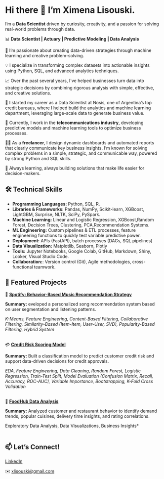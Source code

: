 # Hi there 👋 I’m Ximena Lisouski.

I’m a **Data Scientist** driven by curiosity, creativity, and a passion for solving real-world problems through data.

📊 **Data Scientist | Actuary | Predictive Modeling | Data Analysis**

🎯 I’m passionate about creating data-driven strategies through machine learning and creative problem-solving.

💡 I specialize in transforming complex datasets into actionable insights using Python, SQL, and advanced analytics techniques.

📈 Over the past several years, I've helped businesses turn data into strategic decisions by combining rigorous analysis with simple, effective, and creative solutions.

🏢 I started my career as a Data Scientist at Nosis, one of Argentina’s top credit bureaus, where I helped build the analytics and machine learning department, leveraging large-scale data to generate business value.

📡 Currently, I work in the **telecommunications industry**, developing predictive models and machine learning tools to optimize business processes. 

👩‍💻 As a **freelancer**, I design dynamic dashboards and automated reports that clearly communicate key business insights. I’m known for solving complex problems in a simple, strategic, and communicable way, powered by strong Python and SQL skills.

🚀 Always learning, always building solutions that make life easier for decision-makers.


## 🛠️ Technical Skills

* **Programming Languages:** Python, SQL, R.
* **Libraries & Frameworks:** Pandas, NumPy, Scikit-learn, XGBoost, LightGBM, Surprise, NLTK, SciPy, PySpark.
* **Machine Learning:** Linear and Logistic Regression, XGBoost,Random Forest, Decision Trees, Clustering, PCA,Recommendation Systems.
* **ML Engineering:** Custom pipelines & ETL processes, feature engineering functions to quickly test variable predictive power.
* **Deployment:** APIs (FastAPI), batch processes (DAGs, SQL pipelines)
* **Data Visualization:** Matplotlib, Seaborn, Plotly
* **Tools:** Jupyter Notebooks, Google Colab, GitHub, Markdown, Shiny, Looker, Visual Studio Code.
* **Collaboration:**: Version control (Git), Agile methodologies, cross-functional teamwork.

## 📂 Featured Projects

🎵 [**Spotify: Behavior-Based Music Recommendation Strategy**](https://github.com/xlisouski/Project_DC/tree/main/Spotify_SongRecommendations)

**Summary:** eveloped a personalized song recommendation system based on user segmentation and listening patterns.
  
*K-Means, Feature Engineering, Content-Based Filtering, Collaborative Filtering, Similarity-Based (Item-Item, User-User, SVD), Popularity-Based Filtering, Hybrid System*
<br><br/>

💳 [**Credit Risk Scoring Model**](https://github.com/xlisouski/Proyectos_DS/blob/main/Desafio_Telecom)

**Summary:** Built a classification model to predict customer credit risk and support data-driven decisions for credit approvals.

*EDA, Feature Engineering, Data Cleaning, Random Forest, Logistic Regression, Train-Test Split, Model Evaluation (Confusion Matrix, Recall, Accuracy, ROC-AUC), Variable Importance, Bootstrapping, K-Fold Cross Validation*
<br><br/>

🍟 [**FoodHub Data Analysis**](https://github.com/xlisouski/Project_DC/tree/main/FoodHub_DataAnalysis)

**Summary:** Analyzed customer and restaurant behavior to identify demand trends, popular cuisines, delivery time insights, and rating correlations.

Exploratory Data Analysis, Data Visualizations, Business Insights*
<br><br/>

## 📫 Let’s Connect!

[LinkedIn](https://www.linkedin.com/in/ximena-lisouski-31b38189/)

✉️ xlisouski@gmail.com
